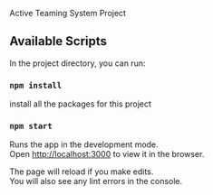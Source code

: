 Active Teaming System Project

## Available Scripts

In the project directory, you can run:

### `npm install`

install all the packages for this project

### `npm start`

Runs the app in the development mode.<br>
Open [http://localhost:3000](http://localhost:3000) to view it in the browser.

The page will reload if you make edits.<br>
You will also see any lint errors in the console.
